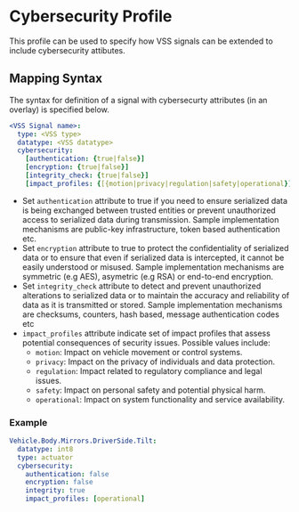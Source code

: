 # Cybersecurity Profile

This profile can be used to specify how VSS signals can be extended to include cybersecurity attibutes.

## Mapping Syntax

The syntax for definition of a signal with cybersecurty attributes (in an overlay) is specified below.

```yaml
<VSS Signal name>:
  type: <VSS type>
  datatype: <VSS datatype>
  cybersecurity:
    [authentication: {true|false}]
    [encryption: {true|false}]
    [integrity_check: {true|false}]
    [impact_profiles: {[{motion|privacy|regulation|safety|operational}]}]
```
- Set `authentication` attribute to true if you need to ensure serialized data is being exchanged between trusted entities or prevent unauthorized access to serialized data during transmission. Sample implementation mechanisms are public-key infrastructure, token based authentication etc.
- Set `encryption` attribute to true to protect the confidentiality of serialized data or to ensure that even if serialized data is intercepted, it cannot be easily understood or misused. Sample implementation mechanisms are symmetric (e.g AES), asymetric (e.g RSA) or end-to-end encryption.
- Set `integrity_check` attribute to detect and prevent unauthorized alterations to serialized data or to maintain the accuracy and reliability of data as it is transmitted or stored. Sample implementation mechanisms are checksums, counters, hash based, message authentication codes etc
- `impact_profiles` attribute indicate set of impact profiles that assess potential consequences of security issues. Possible values include:
  - `motion`: Impact on vehicle movement or control systems.
  - `privacy`: Impact on the privacy of individuals and data protection.
  - `regulation`: Impact related to regulatory compliance and legal issues.
  - `safety`: Impact on personal safety and potential physical harm.
  - `operational`: Impact on system functionality and service availability.  

### Example
```yaml
Vehicle.Body.Mirrors.DriverSide.Tilt:
  datatype: int8
  type: actuator
  cybersecurity:
    authentication: false
    encryption: false
    integrity: true
    impact_profiles: [operational]
```

